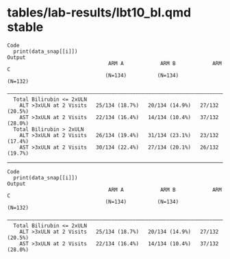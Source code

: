 # tables/lab-results/lbt10_bl.qmd stable

    Code
      print(data_snap[[i]])
    Output
                                     ARM A            ARM B            ARM C     
                                    (N=134)          (N=134)          (N=132)    
      ———————————————————————————————————————————————————————————————————————————
      Total Bilirubin <= 2xULN                                                   
        ALT >3xULN at 2 Visits   25/134 (18.7%)   20/134 (14.9%)   27/132 (20.5%)
        AST >3xULN at 2 Visits   22/134 (16.4%)   14/134 (10.4%)   37/132 (28.0%)
      Total Bilirubin > 2xULN                                                    
        ALT >3xULN at 2 Visits   26/134 (19.4%)   31/134 (23.1%)   23/132 (17.4%)
        AST >3xULN at 2 Visits   30/134 (22.4%)   27/134 (20.1%)   26/132 (19.7%)

---

    Code
      print(data_snap[[i]])
    Output
                                     ARM A            ARM B            ARM C     
                                    (N=134)          (N=134)          (N=132)    
      ———————————————————————————————————————————————————————————————————————————
      Total Bilirubin <= 2xULN                                                   
        ALT >3xULN at 2 Visits   25/134 (18.7%)   20/134 (14.9%)   27/132 (20.5%)
        AST >3xULN at 2 Visits   22/134 (16.4%)   14/134 (10.4%)   37/132 (28.0%)

